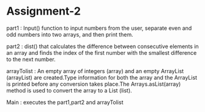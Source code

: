 # Assignment-2


part1 :
Input() function to input numbers from the user, separate even and odd numbers into two arrays, and then print them.


part2 :
dist() that calculates the difference between consecutive elements in an array and finds the index of the first number with the smallest difference to the next number. 


arrayTolist :
An empty array of integers (array) and an empty ArrayList (arrayList) are created.Type information for both the array and the ArrayList is printed before any conversion takes place.The Arrays.asList(array) method is used to convert the array to a List (list).



Main : executes the part1,part2 and arrayTolist




